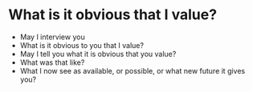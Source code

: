 # What is it obvious that I value?

* May I interview you
* What is it obvious to you that I value?
* May I tell you what it is obvious that you value?
* What was that like?
* What I now see as available, or possible, or what new future it gives you?